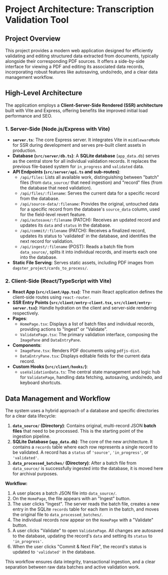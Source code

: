# Project Architecture: Transcription Validation Tool

## Project Overview

This project provides a modern web application designed for efficiently validating and editing structured data extracted from documents, typically alongside their corresponding PDF sources. It offers a side-by-side interface for viewing a PDF and editing its associated data records, incorporating robust features like autosaving, undo/redo, and a clear data management workflow.

## High-Level Architecture

The application employs a **Client-Server-Side Rendered (SSR) architecture** built with Vite and Express, offering benefits like improved initial load performance and SEO.

### 1. Server-Side (Node.js/Express with Vite)

- **`server.ts`**: The core Express server. It integrates Vite in `middlewareMode` for SSR during development and serves pre-built client assets in production.
- **Database (`src/server/db.ts`)**: A **SQLite database** (`app_data.db`) serves as the central store for all individual validation records. It replaces the previous file-based system for `in_progress` and `validated` data.
- **API Endpoints (`src/server/api.ts` and sub-routes)**:
  - `/api/files`: Lists all available work, distinguishing between "batch" files (from `data_source/` that need ingestion) and "record" files (from the database that need validation).
  - `/api/files/:filename`: Serves the current data for a specific record from the database.
  - `/api/source-data/:filename`: Provides the original, untouched data for a specific record from the database's `source_data` column, used for the field-level revert feature.
  - `/api/autosave/:filename` (PATCH): Receives an updated record and updates its `data` and `status` in the database.
  - `/api/commit/:filename` (PATCH): Receives a finalized record, updates its status to 'validated' in the database, and identifies the next record for validation.
  - `/api/ingest/:filename` (POST): Reads a batch file from `data_source/`, splits it into individual records, and inserts each one into the database.
- **Static File Serving**: Serves static assets, including PDF images from `dagster_project/cards_to_process/`.

### 2. Client-Side (React/TypeScript with Vite)

- **React App (`src/client/App.tsx`)**: The main React application defines the client-side routes using `react-router`.
- **SSR Entry Points (`src/client/entry-client.tsx`, `src/client/entry-server.tsx`)**: Handle hydration on the client and server-side rendering respectively.
- **Pages**:
  - `HomePage.tsx`: Displays a list of batch files and individual records, providing actions to "Ingest" or "Validate".
  - `ValidatePage.tsx`: The primary validation interface, composing the `ImagePane` and `DataEntryPane`.
- **Components**:
  - `ImagePane.tsx`: Renders PDF documents using `pdfjs-dist`.
  - `DataEntryPane.tsx`: Displays editable fields for the current data record.
- **Custom Hooks (`src/client/hooks/`)**:
  - `useValidationData.ts`: The central state management and logic hub for `ValidatePage`, handling data fetching, autosaving, undo/redo, and keyboard shortcuts.

## Data Management and Workflow

The system uses a hybrid approach of a database and specific directories for a clear data lifecycle:

1. **`data_source/` (Directory)**: Contains original, multi-record JSON **batch files** that need to be processed. This is the starting point of the ingestion pipeline.
2. **SQLite Database (`app_data.db`)**: The core of the new architecture. It contains a `records` table where each row represents a single record to be validated. A record has a `status` of `'source'`, `'in_progress'`, or `'validated'`.
3. **`data_processed_batches/` (Directory)**: After a batch file from `data_source/` is successfully ingested into the database, it is moved here for archival purposes.

**Workflow:**

1. A user places a batch JSON file into `data_source/`.
2. On the `HomePage`, the file appears with an "Ingest" button.
3. The user clicks "Ingest". The server reads the batch file, creates a new entry in the SQLite `records` table for each item in the batch, and moves the original file to `data_processed_batches/`.
4. The individual records now appear on the `HomePage` with a "Validate" button.
5. A user clicks "Validate" to open `ValidatePage`. All changes are autosaved to the database, updating the record's `data` and setting its `status` to `'in_progress'`.
6. When the user clicks "Commit & Next File", the record's status is updated to `'validated'` in the database.

This workflow ensures data integrity, transactional ingestion, and a clear separation between raw data batches and active validation work.
